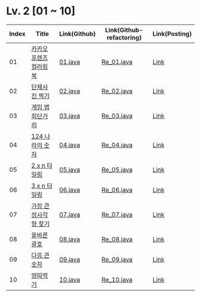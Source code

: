 # Lv. 2 \[01 ~ 10]

| Index | Title | Link(Github) | Link(Github-refactoring) | Link(Posting) |
|----|----|----|----|----|
| 01 | [카카오프렌즈 컬러링북](https://school.programmers.co.kr/learn/courses/30/lessons/1829) | [01.java](https://github.com/2384320/Programmers-Algorithm/blob/main/Lv.2/01~10/01.java) | [Re_01.java](https://github.com/2384320/Programmers-Algorithm/blob/main/Lv.2/01~10/Re_01.java) | [Link](https://swift-badge-161.notion.site/Lv-2-001-ed39f23385754aad918869351b4f219d) |
| 02 | [단체사진 찍기](https://school.programmers.co.kr/learn/courses/30/lessons/1835) | [02.java](https://github.com/2384320/Programmers-Algorithm/blob/main/Lv.2/01~10/02.java) | [Re_02.java](https://github.com/2384320/Programmers-Algorithm/blob/main/Lv.2/01~10/Re_02.java) | [Link](https://swift-badge-161.notion.site/Lv-2-002-bb03fb02a26e4543a2c0467f6ab52b83) |
| 03 | [게임 맵 최단거리](https://school.programmers.co.kr/learn/courses/30/lessons/1844) | [03.java](https://github.com/2384320/Programmers-Algorithm/blob/main/Lv.2/01~10/03.java) | [Re_03.java]() | [Link](https://swift-badge-161.notion.site/Lv-2-003-eb19c40cbb5b4c3db9b929ca09ba57f6) |
| 04 | [124 나라의 숫자](https://school.programmers.co.kr/learn/courses/30/lessons/12899) | [04.java](https://github.com/2384320/Programmers-Algorithm/blob/main/Lv.2/01~10/04.java) | [Re_04.java]() | [Link](https://swift-badge-161.notion.site/Lv-2-004-124-d95be11b2b154606aa0a2791b2f5f6dc) |
| 05 | [2 x n 타일링](https://school.programmers.co.kr/learn/courses/30/lessons/12900) | [05.java](https://github.com/2384320/Programmers-Algorithm/blob/main/Lv.2/01~10/05.java) | [Re_05.java]() | [Link](https://swift-badge-161.notion.site/Lv-2-005-2-x-n-a65514c4eb0d41e0abf8eff849b2caac) |
| 06 | [3 x n 타일링](https://school.programmers.co.kr/learn/courses/30/lessons/12902) | [06.java](https://github.com/2384320/Programmers-Algorithm/blob/main/Lv.2/01~10/06.java) | [Re_06.java]() | [Link](https://swift-badge-161.notion.site/Lv-2-006-3-x-n-24239a9540cb40b2827b2b93e18164c0) |
| 07 | [가장 큰 정사각형 찾기](https://school.programmers.co.kr/learn/courses/30/lessons/12905) | [07.java](https://github.com/2384320/Programmers-Algorithm/blob/main/Lv.2/01~10/07.java) | [Re_07.java]() | [Link](https://swift-badge-161.notion.site/Lv-2-007-c051dd499608455c9c23272fadcfd4ed) |
| 08 | [올바른 괄호](https://school.programmers.co.kr/learn/courses/30/lessons/12909) | [08.java](https://github.com/2384320/Programmers-Algorithm/blob/main/Lv.2/01~10/08.java) | [Re_08.java]() | [Link](https://swift-badge-161.notion.site/Lv-2-008-4871fc28f0554bcd819df03c9c3cf3e5) |
| 09 | [다음 큰 숫자](https://school.programmers.co.kr/learn/courses/30/lessons/12911) | [09.java](https://github.com/2384320/Programmers-Algorithm/blob/main/Lv.2/01~10/09.java) | [Re_09.java]() | [Link](https://swift-badge-161.notion.site/Lv-2-009-cb923da618834c4ca719b8ff6dfdde21) |
| 10 | [땅따먹기](https://school.programmers.co.kr/learn/courses/30/lessons/12913) | [10.java](https://github.com/2384320/Programmers-Algorithm/blob/main/Lv.2/01~10/10.java) | [Re_10.java]() | [Link](https://swift-badge-161.notion.site/Lv-2-010-341b90e33509461d84034557c56e75e5) |